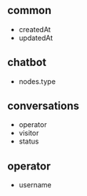 ## common
- createdAt
- updatedAt

## chatbot
- nodes.type

## conversations
- operator
- visitor
- status

## operator
- username
